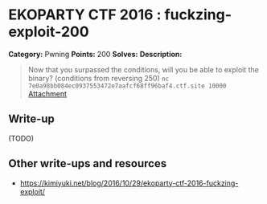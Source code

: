 # EKOPARTY CTF 2016 : fuckzing-exploit-200

**Category:** Pwning
**Points:** 200
**Solves:**
**Description:**

> Now that you surpassed the conditions, will you be able to exploit the binary? (conditions from reversing 250)
> `nc 7e0a98bb084ec0937553472e7aafcf68ff96baf4.ctf.site 10000`
> [Attachment](pwn200.zip)


## Write-up

(TODO)

## Other write-ups and resources

* https://kimiyuki.net/blog/2016/10/29/ekoparty-ctf-2016-fuckzing-exploit/
